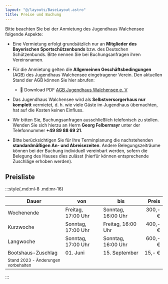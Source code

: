 ```yaml
---
layout: "@/layouts/BaseLayout.astro"
title: Preise und Buchung
---
```


Bitte beachten Sie bei der Anmietung des Jugendhaus Walchensee folgende Aspekte:

- Eine Vermietung erfolgt grundsätzlich nur an **Mitglieder des Bayerischen Sportschützenbunds** bzw. des Deutschen Schützenbunds. Bitte nennen Sie bei Buchungsanfragen ihren Vereinsnamen.

- Für die Anmietung gelten die **Allgemeinen Geschäftsbedingungen** (AGB) des Jugendhaus Walchensee eingetragener Verein. Den aktuellen Stand der AGB können Sie hier abrufen:

  - 📄 Download PDF [AGB Jugendhaus Walchensee e. V](/agb-jugendhaus-walchensee-2020.pdf)

- Das Jugendhaus Walchensee wird als **Selbstversorgerhaus nur komplett** vermietet, d. h. wie viele Gäste im Jugendhaus übernachten, hat auf die Kosten keinen Einfluss.

- Wir bitten Sie, Buchungsanfragen ausschließlich telefonisch zu stellen. Wenden Sie sich hierzu an Herrn **Georg Felbermayr** unter der Telefonnummer **+49 89 88 69 21**.

- Bitte berücksichtigen Sie für Ihre Terminplanung die nachstehenden **standardmäßigen An- und Abreisezeiten**. Andere Belegungszeiträume können bei der Buchung individuell vereinbart werden, sofern die Belegung des Hauses dies zulässt (hierfür können entsprechende Zuschläge erhoben werden).

## Preisliste

:::style{.md:ml-8 .md:mr-16}

| Dauer                                                                 | von                | bis                |   Preis |
| --------------------------------------------------------------------- | ------------------ | ------------------ | ------: |
| Wochenende                                                            | Freitag, 17:00 Uhr | Sonntag, 16:00 Uhr | 300,- € |
| Kurzwoche                                                             | Sonntag, 17:00 Uhr | Freitag, 16:00 Uhr | 400,- € |
| Langwoche                                                             | Sonntag, 17:00 Uhr | Sonntag, 16:00 Uhr | 600,- € |
| Bootshaus-Zuschlag                                                    | 01. Juni           | 15. September      |  15,- € |
| <small class="opacity-75">Stand 2023 - Änderungen vorbehalten</small> |                    |                    |         |

:::
